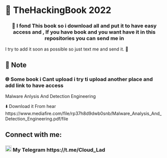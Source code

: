<h1> 📘 TheHackingBook 2022</h1>
<h3 align="center">📁 I fond This book so i download all and put it to have easy access and , If you have book and you want have it in this repositories you can send me in</h3>
<p>I try to add it soon as possible so just text me and send it. 🖤</p>

<h2>📄 Note</h2>
<h3>🌐 Some book i Cant upload i try ti upload another place and add link to have access</h3>
<p>Malware Anlysis And Detection Engineering</p>
<p>⬇️ Download it From hear https://www.mediafire.com/file/rp37h8d9dwb0snb/Malware_Analysis_And_Detection_Engineering.pdf/file</p>

<h2 align="left">Connect with me:</h3>
<h3 align="left">
 <img src="https://upload.wikimedia.org/wikipedia/commons/8/82/Telegram_logo.svg" alt="Telegram" width="20" height="20"></img> My Telegram https://t.me/Cloud_Lad
</h3>
